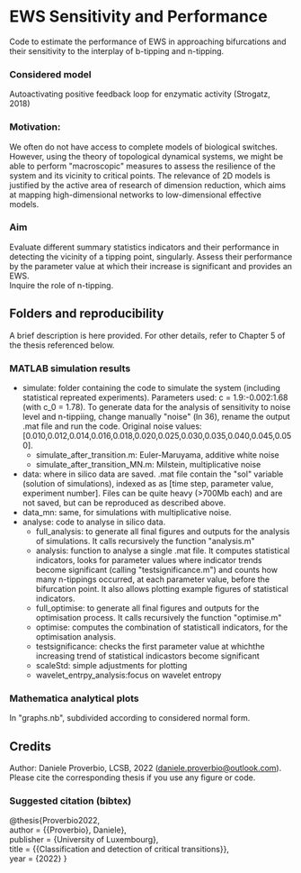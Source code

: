 # EWS Sensitivity and Performance

Code to estimate the performance of EWS in approaching bifurcations and their sensitivity to the interplay of b-tipping and n-tipping.

### Considered model
Autoactivating positive feedback loop for enzymatic activity (Strogatz, 2018)


### Motivation: 
We often do not have access to complete models of biological switches. However, using the theory of topological dynamical systems, we might be able to perform "macroscopic" measures to assess the resilience of the system and its vicinity to critical points. The relevance of 2D models is justified by the active area of research of dimension reduction, which aims at mapping high-dimensional networks to low-dimensional effective models.  

### Aim 
Evaluate different summary statistics indicators and their performance in detecting the vicinity of a tipping point, singularly. 
Assess their performance by the parameter value at which  their increase is significant and provides an EWS.  
Inquire the role of n-tipping.

## Folders and reproducibility

A brief description is here provided. For other details, refer to Chapter 5 of the thesis referenced below.

### MATLAB simulation results
- simulate: folder containing the code to simulate the system (including statistical repreated experiments). Parameters used: c = 1.9:-0.002:1.68 (with c_0 = 1.78). To generate data for the analysis of sensitivity to noise level and n-tippiing, change manually "noise" (ln 36), rename the output .mat file and run the code. Original noise values: [0.010,0.012,0.014,0.016,0.018,0.020,0.025,0.030,0.035,0.040,0.045,0.050]. 
  * simulate_after_transition.m: Euler-Maruyama, additive white noise
  * simulate_after_transition_MN.m: Milstein, multiplicative noise
- data: where in silico data are saved. .mat file contain the "sol" variable (solution of simulations), indexed as as [time step, parameter value, experiment number]. Files can be quite heavy (>700Mb each) and are not saved, but can be reproduced as described above.
- data_mn: same, for simulations with multiplicative noise.
- analyse: code to analyse in silico data.
  * full_analysis: to generate all final figures and outputs for the analysis of simulations. It calls recursively the function "analysis.m"
  * analysis: function to analyse a single .mat file. It computes statistical indicators, looks for parameter values where indicator trends become significant (calling "testsignificance.m") and counts how many n-tippings occurred, at each parameter value, before the bifurcation point. It also allows plotting example figures of  statistical indicators.
  * full_optimise: to generate all final figures and outputs for the optimisation process. It calls recursively the function "optimise.m"
  * optimise: computes the combination of statisticall indicators, for the optimisation analysis.
  * testsignificance: checks the first parameter value at whichthe increasing trend of statistical indicastors become significant
  * scaleStd: simple adjustments for plotting
  * wavelet_entrpy_analysis:focus on wavelet entropy

### Mathematica analytical plots
In "graphs.nb", subdivided according to considered normal form.



## Credits
Author: Daniele Proverbio, LCSB, 2022 (daniele.proverbio@outlook.com).
Please cite the corresponding thesis if you use any figure or code.

### Suggested citation (bibtex)
@thesis{Proverbio2022,   
author = {{Proverbio}, Daniele},   
publisher = {University of Luxembourg},   
title = {{Classification and detection of critical transitions}},   
year = {2022}
}
